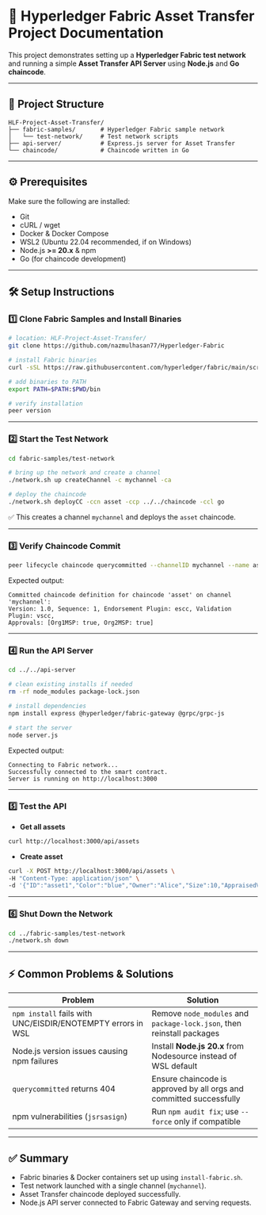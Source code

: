 # 🚀 **Hyperledger Fabric Asset Transfer Project Documentation**

This project demonstrates setting up a **Hyperledger Fabric test network** and running a simple **Asset Transfer API Server** using **Node.js** and **Go chaincode**.

---

## 📂 **Project Structure**

```
HLF-Project-Asset-Transfer/
├── fabric-samples/       # Hyperledger Fabric sample network
│   └── test-network/     # Test network scripts
├── api-server/           # Express.js server for Asset Transfer
└── chaincode/            # Chaincode written in Go
```

---

## ⚙️ **Prerequisites**

Make sure the following are installed:

* Git
* cURL / wget
* Docker & Docker Compose
* WSL2 (Ubuntu 22.04 recommended, if on Windows)
* Node.js **>= 20.x** & npm
* Go (for chaincode development)

---

## 🛠️ **Setup Instructions**

### **1️⃣ Clone Fabric Samples and Install Binaries**

```bash
# location: HLF-Project-Asset-Transfer/
git clone https://github.com/nazmulhasan77/Hyperledger-Fabric

# install Fabric binaries
curl -sSL https://raw.githubusercontent.com/hyperledger/fabric/main/scripts/install-fabric.sh | bash -s

# add binaries to PATH
export PATH=$PATH:$PWD/bin

# verify installation
peer version
```

---

### **2️⃣ Start the Test Network**

```bash
cd fabric-samples/test-network

# bring up the network and create a channel
./network.sh up createChannel -c mychannel -ca

# deploy the chaincode
./network.sh deployCC -ccn asset -ccp ../../chaincode -ccl go
```

✅ This creates a channel `mychannel` and deploys the `asset` chaincode.

---

### **3️⃣ Verify Chaincode Commit**

```bash
peer lifecycle chaincode querycommitted --channelID mychannel --name asset
```

Expected output:

```
Committed chaincode definition for chaincode 'asset' on channel 'mychannel':
Version: 1.0, Sequence: 1, Endorsement Plugin: escc, Validation Plugin: vscc,
Approvals: [Org1MSP: true, Org2MSP: true]
```

---

### **4️⃣ Run the API Server**

```bash
cd ../../api-server

# clean existing installs if needed
rm -rf node_modules package-lock.json

# install dependencies
npm install express @hyperledger/fabric-gateway @grpc/grpc-js

# start the server
node server.js
```

Expected output:

```
Connecting to Fabric network...
Successfully connected to the smart contract.
Server is running on http://localhost:3000
```

---

### **5️⃣ Test the API**

* **Get all assets**

```bash
curl http://localhost:3000/api/assets
```

* **Create asset**

```bash
curl -X POST http://localhost:3000/api/assets \
-H "Content-Type: application/json" \
-d '{"ID":"asset1","Color":"blue","Owner":"Alice","Size":10,"AppraisedValue":100}'
```

---

### **6️⃣ Shut Down the Network**

```bash
cd ../fabric-samples/test-network
./network.sh down
```

---

## ⚡ **Common Problems & Solutions**

| Problem                                                     | Solution                                                               |
| ----------------------------------------------------------- | ---------------------------------------------------------------------- |
| `npm install` fails with UNC/EISDIR/ENOTEMPTY errors in WSL | Remove `node_modules` and `package-lock.json`, then reinstall packages |
| Node.js version issues causing npm failures                 | Install **Node.js 20.x** from Nodesource instead of WSL default        |
| `querycommitted` returns 404                                | Ensure chaincode is approved by all orgs and committed successfully    |
| npm vulnerabilities (`jsrsasign`)                           | Run `npm audit fix`; use `--force` only if compatible                  |

---

## ✅ **Summary**

* Fabric binaries & Docker containers set up using `install-fabric.sh`.
* Test network launched with a single channel (`mychannel`).
* Asset Transfer chaincode deployed successfully.
* Node.js API server connected to Fabric Gateway and serving requests.

